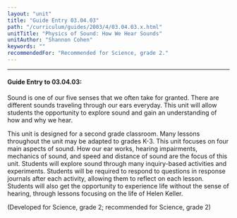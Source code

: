 ```yaml
---
layout: "unit"
title: "Guide Entry 03.04.03"
path: "/curriculum/guides/2003/4/03.04.03.x.html"
unitTitle: "Physics of Sound: How We Hear Sounds"
unitAuthor: "Shannon Cohen"
keywords: ""
recommendedFor: "Recommended for Science, grade 2."
---
```

<body>
<hr/>
<h4>
Guide Entry to 03.04.03:
</h4>
<p>
Sound is one of our five senses that we often take for granted.  There are different sounds traveling through our ears everyday.  This unit will allow students the opportunity to explore sound and gain an understanding of how and why we hear.
</p>
<p>
This unit is designed for a second grade classroom. Many lessons throughout the unit may be adapted to grades K-3. This unit focuses on four main aspects of sound. How our ear works, hearing impairments, mechanics of sound, and speed and distance of sound are the focus of this unit. Students will explore sound through many inquiry-based activities and experiments.  Students will be required to respond to questions in response journals after each activity, allowing them to reflect on each lesson.  Students will also get the opportunity to experience life without the sense of hearing, through lessons focusing on the life of Helen Keller.
</p>
<p>
(Developed for Science, grade 2; recommended for Science, grade 2)
</p>
</body>
